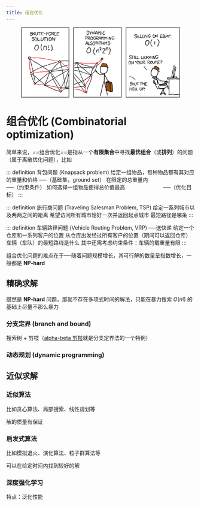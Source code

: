 ```yaml
---
title: 组合优化
---
```


<figure>
  <img src="./imgs/xkcd-tsp.png" alt="xkcd: Traveling Salesman Problem" title="xkcd: Traveling Salesman Problem" class="no-zoom">
</figure>

# 组合优化 (Combinatorial optimization)

<link rel="stylesheet" href="/notes/katex.min.css">

简单来说，==组合优化==是指从一个**有限集合**中寻找**最优组合**（或**排列**）的问题（属于离散优化问题），比如

::: definition 背包问题 (Knapsack problem)
给定一组物品，每种物品都有其对应的重量和价格 <span class="nowrap">──（基础集，ground set）</span>
在限定的总重量内　　　　　　　　　　　　　　 <span class="nowrap">──（约束条件）</span>
如何选择一组物品使得总价值最高　　　　　　　 <span class="nowrap">──（优化目标）</span>
:::

::: definition 旅行商问题 (Traveling Salesman Problem, TSP)
给定一系列城市以及两两之间的距离
希望访问所有城市恰好一次并返回起点城市
最短路径是哪条
:::

::: definition 车辆路径问题 (Vehicle Routing Problem, VRP) ──送快递
给定一个仓库和一系列客户的位置
从仓库出发经过所有客户的位置（期间可以返回仓库）
车辆（车队）的最短路线是什么
其中还需考虑约束条件：车辆的载重量有限
:::

组合优化问题的难点在于──随着问题规模增长，其可行解的数量呈指数增长，一般都是 **NP-hard**

## 精确求解

既然是 **NP-hard** 问题，那就不存在多项式时间的解法，只能在暴力搜索 $O(n!)$ 的基础上尽量不那么暴力

### 分支定界 (branch and bound)

搜索树 + 剪枝（<a href="./minimax.html#alpha-beta-剪枝" target="_blank" rel="noopener noreferrer" class="outbound">alpha-beta 剪枝</a>就是分支定界法的一个特例）

### 动态规划 (dynamic programming)

## 近似求解

### 近似算法

比如贪心算法、局部搜索、线性规划等

解的质量有保证

### 启发式算法

比如模拟退火、演化算法、粒子群算法等

可以在给定时间内找到较好的解

### 深度强化学习

特点：泛化性能
